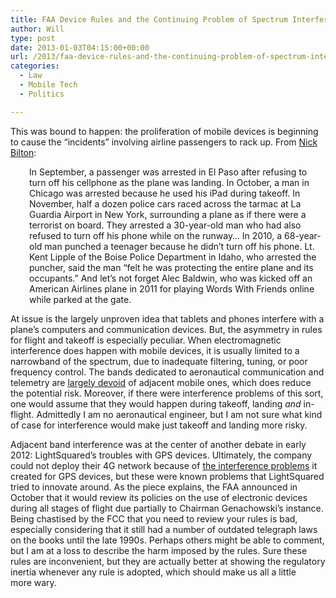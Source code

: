 ```yaml
---
title: FAA Device Rules and the Continuing Problem of Spectrum Interference
author: Will
type: post
date: 2013-01-03T04:15:00+00:00
url: /2013/faa-device-rules-and-the-continuing-problem-of-spectrum-interference/
categories:
  - Law
  - Mobile Tech
  - Politics

---
```

This was bound to happen: the proliferation of mobile devices is beginning to cause the &#8220;incidents&#8221; involving airline passengers to rack up. From [Nick Bilton][1]:

<p style="padding-left: 30px;">
  In September, a passenger was arrested in El Paso after refusing to turn off his cellphone as the plane was landing. In October, a man in Chicago was arrested because he used his iPad during takeoff. In November, half a dozen police cars raced across the tarmac at La Guardia Airport in New York, surrounding a plane as if there were a terrorist on board. They arrested a 30-year-old man who had also refused to turn off his phone while on the runway&#8230; In 2010, a 68-year-old man punched a teenager because he didn’t turn off his phone. Lt. Kent Lipple of the Boise Police Department in Idaho, who arrested the puncher, said the man “felt he was protecting the entire plane and its occupants.” And let’s not forget Alec Baldwin, who was kicked off an American Airlines plane in 2011 for playing Words With Friends online while parked at the gate.
</p>

At issue is the largely unproven idea that tablets and phones interfere with a plane&#8217;s computers and communication devices. But, the asymmetry in rules for flight and takeoff is especially peculiar. When electromagnetic interference does happen with mobile devices, it is usually limited to a narrowband of the spectrum, due to inadequate filtering, tuning, or poor frequency control. The bands dedicated to aeronautical communication and telemetry are [largely devoid][2] of adjacent mobile ones, which does reduce the potential risk. Moreover, if there were interference problems of this sort, one would assume that they would happen during takeoff, landing _and_ in-flight. Admittedly I am no aeronautical engineer, but I am not sure what kind of case for interference would make just takeoff and landing more risky.

Adjacent band interference was at the center of another debate in early 2012: LightSquared&#8217;s troubles with GPS devices. Ultimately, the company could not deploy their 4G network because of [the interference problems][3] it created for GPS devices, but these were known problems that LightSquared tried to innovate around. As the piece explains, the FAA announced in October that it would review its policies on the use of electronic devices during all stages of flight due partially to Chairman Genachowski&#8217;s instance. Being chastised by the FCC that you need to review your rules is bad, especially considering that it still had a number of outdated telegraph laws on the books until the late 1990s. Perhaps others might be able to comment, but I am at a loss to describe the harm imposed by the rules. Sure these rules are inconvenient, but they are actually better at showing the regulatory inertia whenever any rule is adopted, which should make us all a little more wary.

&nbsp;

 [1]: http://bits.blogs.nytimes.com/2012/12/30/f-a-a-rules-make-electronic-devices-on-planes-dangerous/
 [2]: http://transition.fcc.gov/Bureaus/OPP/working_papers/oppwp38chart.pdf
 [3]: http://licensing.fcc.gov/myibfs/download.do?attachment_key=860737